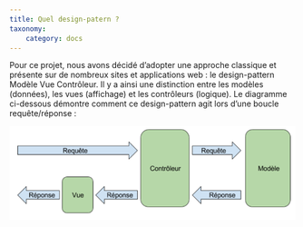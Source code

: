 ```yaml
---
title: Quel design-patern ?
taxonomy:
    category: docs
---
```


Pour ce projet, nous avons décidé d’adopter une approche classique et présente sur de nombreux sites et applications web : le design-pattern Modèle Vue Contrôleur.
Il y a ainsi une distinction entre les modèles (données), les vues (affichage) et les contrôleurs (logique). 
Le diagramme ci-dessous démontre comment ce design-pattern agit lors d’une boucle requête/réponse :

![](../01.DesignPattern/diagram-01.png)